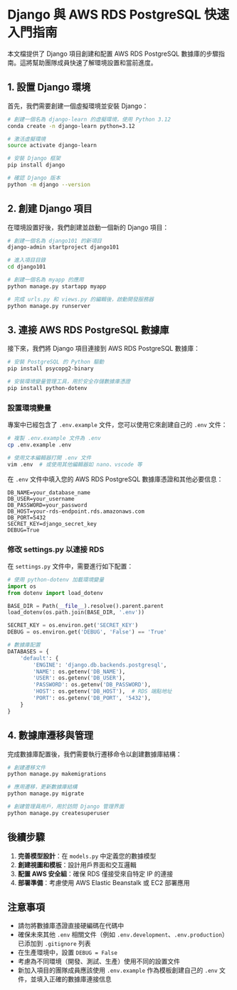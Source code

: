 # Django 與 AWS RDS PostgreSQL 快速入門指南

本文檔提供了 Django 項目創建和配置 AWS RDS PostgreSQL 數據庫的步驟指南。這將幫助團隊成員快速了解環境設置和當前進度。

## 1. 設置 Django 環境

首先，我們需要創建一個虛擬環境並安裝 Django：

```bash
# 創建一個名為 django-learn 的虛擬環境，使用 Python 3.12
conda create -n django-learn python=3.12

# 激活虛擬環境
source activate django-learn

# 安裝 Django 框架
pip install django

# 確認 Django 版本
python -m django --version
```

## 2. 創建 Django 項目

在環境設置好後，我們創建並啟動一個新的 Django 項目：

```bash
# 創建一個名為 django101 的新項目
django-admin startproject django101

# 進入項目目錄
cd django101

# 創建一個名為 myapp 的應用
python manage.py startapp myapp

# 完成 urls.py 和 views.py 的編輯後，啟動開發服務器
python manage.py runserver
```

## 3. 連接 AWS RDS PostgreSQL 數據庫

接下來，我們將 Django 項目連接到 AWS RDS PostgreSQL 數據庫：

```bash
# 安裝 PostgreSQL 的 Python 驅動
pip install psycopg2-binary

# 安裝環境變量管理工具，用於安全存儲數據庫憑證
pip install python-dotenv
```

### 設置環境變量

專案中已經包含了 `.env.example` 文件，您可以使用它來創建自己的 `.env` 文件：

```bash
# 複製 .env.example 文件為 .env
cp .env.example .env

# 使用文本編輯器打開 .env 文件
vim .env  # 或使用其他編輯器如 nano、vscode 等
```

在 `.env` 文件中填入您的 AWS RDS PostgreSQL 數據庫憑證和其他必要信息：

```
DB_NAME=your_database_name
DB_USER=your_username
DB_PASSWORD=your_password
DB_HOST=your-rds-endpoint.rds.amazonaws.com
DB_PORT=5432
SECRET_KEY=django_secret_key
DEBUG=True
```

### 修改 settings.py 以連接 RDS

在 `settings.py` 文件中，需要進行如下配置：

```python
# 使用 python-dotenv 加載環境變量
import os
from dotenv import load_dotenv

BASE_DIR = Path(__file__).resolve().parent.parent
load_dotenv(os.path.join(BASE_DIR, '.env'))

SECRET_KEY = os.environ.get('SECRET_KEY')
DEBUG = os.environ.get('DEBUG', 'False') == 'True'

# 數據庫配置
DATABASES = {
    'default': {
        'ENGINE': 'django.db.backends.postgresql',
        'NAME': os.getenv('DB_NAME'),
        'USER': os.getenv('DB_USER'),
        'PASSWORD': os.getenv('DB_PASSWORD'),
        'HOST': os.getenv('DB_HOST'),  # RDS 端點地址
        'PORT': os.getenv('DB_PORT', '5432'),
    }
}
```

## 4. 數據庫遷移與管理

完成數據庫配置後，我們需要執行遷移命令以創建數據庫結構：

```bash
# 創建遷移文件
python manage.py makemigrations

# 應用遷移，更新數據庫結構
python manage.py migrate

# 創建管理員用戶，用於訪問 Django 管理界面
python manage.py createsuperuser
```

## 後續步驟

1. **完善模型設計**：在 `models.py` 中定義您的數據模型
2. **創建視圖和模板**：設計用戶界面和交互邏輯
3. **配置 AWS 安全組**：確保 RDS 僅接受來自特定 IP 的連接
4. **部署準備**：考慮使用 AWS Elastic Beanstalk 或 EC2 部署應用

## 注意事項

- 請勿將數據庫憑證直接硬編碼在代碼中
- 確保未來其他 `.env` 相關文件（例如 `.env.development`、`.env.production`）已添加到 `.gitignore` 列表
- 在生產環境中，設置 `DEBUG = False`
- 考慮為不同環境（開發、測試、生產）使用不同的設置文件
- 新加入項目的團隊成員應該使用 `.env.example` 作為模板創建自己的 `.env` 文件，並填入正確的數據庫連接信息
